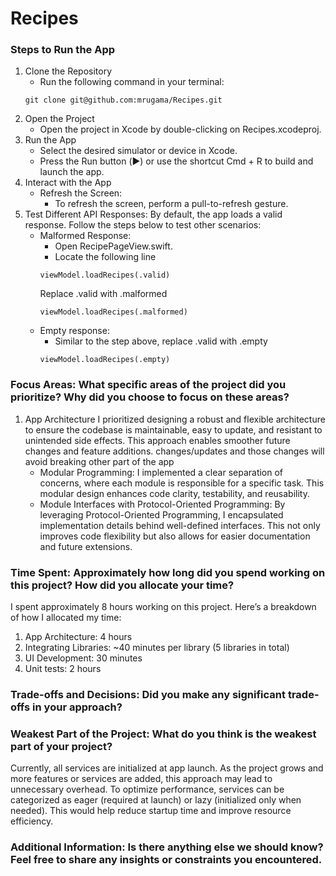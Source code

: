 # Recipes

### Steps to Run the App
1. Clone the Repository
    - Run the following command in your terminal:
    ```
    git clone git@github.com:mrugama/Recipes.git
    ```
2. Open the Project
    - Open the project in Xcode by double-clicking on Recipes.xcodeproj.
3. Run the App
    - Select the desired simulator or device in Xcode.
    - Press the Run button (▶️) or use the shortcut Cmd + R to build and launch the app.
4. Interact with the App
    - Refresh the Screen:
        - To refresh the screen, perform a pull-to-refresh gesture.
5. Test Different API Responses: 
By default, the app loads a valid response. Follow the steps below to test other scenarios:
    - Malformed Response:
        - Open RecipePageView.swift.
        - Locate the following line
        ```
        viewModel.loadRecipes(.valid)
        ```
        Replace .valid with .malformed
        ```
        viewModel.loadRecipes(.malformed)
        ```
    - Empty response:
        - Similar to the step above, replace .valid with .empty
        ```
        viewModel.loadRecipes(.empty)
        ```

### Focus Areas: What specific areas of the project did you prioritize? Why did you choose to focus on these areas?
1. App Architecture 
I prioritized designing a robust and flexible architecture to ensure the codebase is maintainable, easy to update, and resistant to unintended side effects. This approach enables smoother future changes and feature additions. changes/updates and those changes will avoid breaking other part of the app 
    - Modular Programming: 
    I implemented a clear separation of concerns, where each module is responsible for a specific task. This modular design enhances code clarity, testability, and reusability.
    - Module Interfaces with Protocol-Oriented Programming: 
    By leveraging Protocol-Oriented Programming, I encapsulated implementation details behind well-defined interfaces. This not only improves code flexibility but also allows for easier documentation and future extensions.


### Time Spent: Approximately how long did you spend working on this project? How did you allocate your time?
I spent approximately 8 hours working on this project. Here’s a breakdown of how I allocated my time:
1. App Architecture: 4 hours
2. Integrating Libraries: ~40 minutes per library (5 libraries in total)
3. UI Development: 30 minutes
3. Unit tests: 2 hours

### Trade-offs and Decisions: Did you make any significant trade-offs in your approach?

### Weakest Part of the Project: What do you think is the weakest part of your project?
Currently, all services are initialized at app launch. As the project grows and more features or services are added, this approach may lead to unnecessary overhead. To optimize performance, services can be categorized as eager (required at launch) or lazy (initialized only when needed). This would help reduce startup time and improve resource efficiency.

### Additional Information: Is there anything else we should know? Feel free to share any insights or constraints you encountered.

